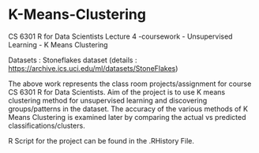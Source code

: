 # K-Means-Clustering
CS 6301 R for Data Scientists Lecture 4 -coursework - Unsupervised Learning - K Means Clustering

Datasets : Stoneflakes dataset (details : https://archive.ics.uci.edu/ml/datasets/StoneFlakes)

The above work represents the class room projects/assignment for course CS 6301 R for Data Scientists. Aim of the project is to use K means clustering method for unsupervised learning and discovering groups/patterns in the dataset. The accuracy of the various methods of K Means Clustering is examined later by comparing the actual vs predicted classifications/clusters.

R Script for the project can be found in the .RHistory File.
